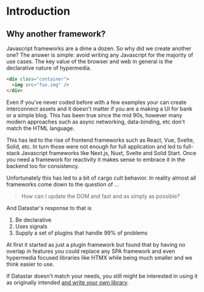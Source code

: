 # Introduction

## Why another framework?

Javascript frameworks are a dime a dozen. So why did we create another one? The answer is simple: avoid writing any Javascript for the majority of use cases. The key value of the browser and web in general is the declarative nature of hypermedia.

```html
<div class="container">
  <img src="foo.img" />
</div>
```

Even if you've never coded before with a few examples your can create interconnect assets and it doesn't matter if you are a making a UI for bank or a simple blog. This has been true since the mid 90s, however many modern approaches such as async networking, data-binding, etc don't match the HTML language.

This has led to the rise of frontend frameworks such as React, Vue, Svelte, Solid, etc. In turn those were not enough for full application and led to full-stack Javascript frameworks like Next.js, Nuxt, Svelte and Solid Start. Once you need a framework for reactivity it makes sense to embrace it in the backend too for consistency.

Unfortunately this has led to a bit of cargo cult behavior. In reality almost all frameworks come down to the question of ...

> How can I update the DOM and fast and as simply as possible?

And Datastar's response to that is

1. Be declarative
2. Uses signals
3. Supply a set of plugins that handle 99% of problems

At first it started as just a plugin framework but found that by having no overlap in features you could replace any SPA framework and even hypermedia focused libraries like HTMX while being much smaller and we think easier to use.

If Datastar doesn't match your needs, you still might be interested in using it as originally intended [and write your own library](/reference/plugins).
